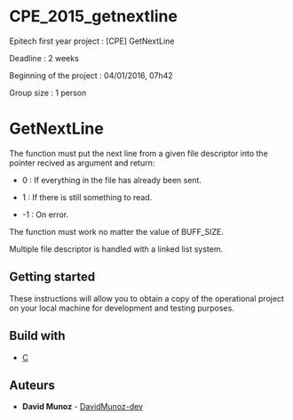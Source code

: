 # CPE_2015_getnextline

Epitech first year project : [CPE] GetNextLine

Deadline : 2 weeks

Beginning of the project : 04/01/2016, 07h42

Group size : 1 person

# GetNextLine

The function must put the next line from a given file descriptor into the pointer recived as argument and return:

* 0  : If everything in the file has already been sent.

* 1  : If there is still something to read.

* -1 : On error.

The function must work no matter the value of BUFF_SIZE.

Multiple file descriptor is handled with a linked list system.

## Getting started

These instructions will allow you to obtain a copy of the operational project on your local machine for development and testing purposes.

## Build with

* [C](https://en.wikipedia.org/wiki/C_(programming_language))

## Auteurs

* **David Munoz** - [DavidMunoz-dev](https://github.com/davidmunoz-dev)
